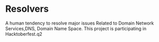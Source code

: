 # Resolvers

A human tendency to resolve major issues Related to Domain Network Services,DNS, Domain Name Space.
This project is participating in Hacktoberfest.q2
